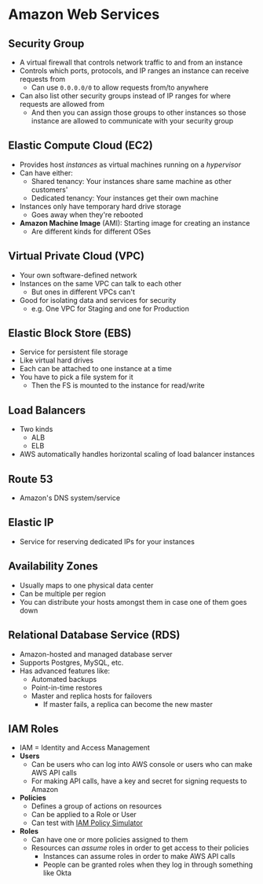 # Amazon Web Services

## Security Group

* A virtual firewall that controls network traffic to and from an instance
* Controls which ports, protocols, and IP ranges an instance can receive requests from
  * Can use `0.0.0.0/0` to allow requests from/to anywhere
* Can also list other security groups instead of IP ranges for where requests are allowed from
  * And then you can assign those groups to other instances so those instance are allowed to communicate with your security group

## Elastic Compute Cloud (EC2)

* Provides host *instances* as virtual machines running on a *hypervisor*
* Can have either:
  * Shared tenancy: Your instances share same machine as other customers'
  * Dedicated tenancy: Your instances get their own machine
* Instances only have temporary hard drive storage
  * Goes away when they're rebooted
* **Amazon Machine Image** (AMI): Starting image for creating an instance
  * Are different kinds for different OSes

## Virtual Private Cloud (VPC)

* Your own software-defined network
* Instances on the same VPC can talk to each other
  * But ones in different VPCs can't
* Good for isolating data and services for security
  * e.g. One VPC for Staging and one for Production

## Elastic Block Store (EBS)

* Service for persistent file storage
* Like virtual hard drives
* Each can be attached to one instance at a time
* You have to pick a file system for it
  * Then the FS is mounted to the instance for read/write

## Load Balancers

* Two kinds
  * ALB
  * ELB
* AWS automatically handles horizontal scaling of load balancer instances

## Route 53

* Amazon's DNS system/service

## Elastic IP

* Service for reserving dedicated IPs for your instances

## Availability Zones

* Usually maps to one physical data center
* Can be multiple per region
* You can distribute your hosts amongst them in case one of them goes down

## Relational Database Service (RDS)

* Amazon-hosted and managed database server
* Supports Postgres, MySQL, etc.
* Has advanced features like:
  * Automated backups
  * Point-in-time restores
  * Master and replica hosts for failovers
    * If master fails, a replica can become the new master

## IAM Roles

* IAM = Identity and Access Management
* **Users**
  * Can be users who can log into AWS console or users who can make AWS API calls
  * For making API calls, have a key and secret for signing requests to Amazon
* **Policies**
  * Defines a group of actions on resources
  * Can be applied to a Role or User
  * Can test with [IAM Policy Simulator](https://policysim.aws.amazon.com/home/index.jsp)
* **Roles**
  * Can have one or more policies assigned to them
  * Resources can *assume* roles in order to get access to their policies
    * Instances can assume roles in order to make AWS API calls
    * People can be granted roles when they log in through something like Okta
